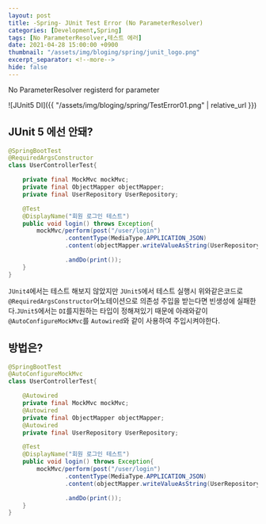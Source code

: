 ```yaml
---
layout: post
title: -Spring- JUnit Test Error (No ParameterResolver)
categories: [Development,Spring]
tags: [No ParameterResolver,테스트 에러]
date: 2021-04-28 15:00:00 +0900
thumbnail: "/assets/img/bloging/spring/junit_logo.png"
excerpt_separator: <!--more-->
hide: false
---
```

No ParameterResolver registerd for parameter

<!--more-->

![JUnit5 DI]({{ "/assets/img/bloging/spring/TestError01.png" | relative_url }})

## JUnit 5 에선 안돼?

```java
@SpringBootTest
@RequiredArgsConstructor
class UserControllerTest{

    private final MockMvc mockMvc;
    private final ObjectMapper objectMapper;
    private final UserRepository UserRepository;

    @Test
    @DisplayName("회원 로그인 테스트")
    public void login() throws Exception{
        mockMvc/perform(post("/user/login")
                .contentType(MediaType.APPLICATION_JSON)
                .content(objectMapper.writeValueAsString(UserRepository.createUser())))

                .andDo(print());
    }
}
```
`JUnit4`에서는 테스트 해보지 않았지만 `JUnit5`에서 테스트 실행시 위와같은코드로 `@RequiredArgsConstructor`어노테이션으로 의존성 주입을 받는다면 빈생성에 실패한다.`JUnit5`에서는 `DI`를지원하는 타입이 정해져있기 때문에 아래와같이 `@AutoConfigureMockMvc`를 `Autowired`와 같이 사용하여 주입시켜야한다.

## 방법은?
```java
@SpringBootTest
@AutoConfigureMockMvc
class UserControllerTest{

    @Autowired
    private final MockMvc mockMvc;
    @Autowired
    private final ObjectMapper objectMapper;
    @Autowired
    private final UserRepository UserRepository;

    @Test
    @DisplayName("회원 로그인 테스트")
    public void login() throws Exception{
        mockMvc/perform(post("/user/login")
                .contentType(MediaType.APPLICATION_JSON)
                .content(objectMapper.writeValueAsString(UserRepository.createUser())))

                .andDo(print());
    }
}
```
